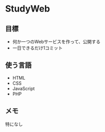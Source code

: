 # StudyWeb
## 目標
- 何か一つのWebサービスを作って、公開する
- 一日できるだけ1コミット

## 使う言語
- HTML
- CSS
- JavaScript
- PHP

## メモ
特になし
